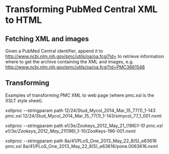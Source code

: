 # Transforming PubMed Central XML to HTML

## Fetching XML and images

Given a PubMed Central identifier, append it to http://www.ncbi.nlm.nih.gov/pmc/utils/oa/oa.fcgi?id= to retrieve information where to get the archive containing the XML and images, e.g. http://www.ncbi.nlm.nih.gov/pmc/utils/oa/oa.fcgi?id=PMC3661548

## Transforming

Examples of transforming PMC XML to web page (where pmc.xsl is the XSLT style sheet).

xsltproc --stringparam path 12/24/Stud_Mycol_2014_Mar_15_77\(1\)_1-143 pmc.xsl 12/24/Stud_Mycol_2014_Mar_15_77\(1\)_1-143/simycol_77_1_001.nxml

xsltproc --stringparam path e1/3e/Zookeys_2012_May_21_\(196\)_1-10 pmc.xsl e1/3e/Zookeys_2012_May_21_\(196\)_1-10/ZooKeys-196-001.nxml

xsltproc --stringparam path  8a/41/PLoS_One_2013_May_22_8\(5\)_e63616 pmc.xsl 8a/41/PLoS_One_2013_May_22_8\(5\)_e63616/pone.0063616.nxml
